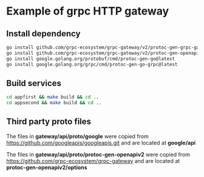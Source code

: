 # Example of grpc HTTP gateway

## Install dependency
```bash
go install github.com/grpc-ecosystem/grpc-gateway/v2/protoc-gen-grpc-gateway@latest
go install github.com/grpc-ecosystem/grpc-gateway/v2/protoc-gen-openapiv2@latest
go install google.golang.org/protobuf/cmd/protoc-gen-go@latest
go install google.golang.org/grpc/cmd/protoc-gen-go-grpc@latest
```

## Build services
```bash
cd appfirst && make build && cd ..
cd appsecond && make build && cd ..
```

## Third party proto files
The files in **gateway/api/proto/google** were copied from https://github.com/googleapis/googleapis.git and are located at **google/api**

The files in **gateway/api/proto/protoc-gen-openapiv2** were copied from https://github.com/grpc-ecosystem/grpc-gateway and are located at **protoc-gen-openapiv2/options**
